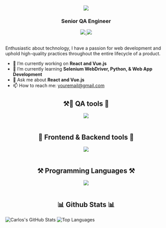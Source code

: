 <h1 align="center">
    <img src="https://readme-typing-svg.herokuapp.com/?font=Righteous&size=35&center=true&vCenter=true&width=500&height=70&duration=4000&lines=Hi+There!+👋;+I'm+Carlos+Estela!;" />
</h1>
<h3 align="center">Senior QA Engineer</h3>

<div align="center"> 
  <a href="#" target="_blank">
    <img src="https://img.shields.io/badge/Gmail-D14836?style=for-the-badge&logo=gmail&logoColor=white" target="_blank" />
  </a> 
  <a href="https://www.linkedin.com/in/carlosestelablanco/" target="_blank">
    <img src="https://img.shields.io/badge/LinkedIn-0077B5?style=for-the-badge&logo=linkedin&logoColor=white" target="_blank" />
  </a>
</div>

<br> 

Enthusiastic about technology, I have a passion for web development and uphold high-quality practices throughout the entire lifecycle of a product. 

- 🔭 I’m currently working on **React and Vue.js**
- 🌱 I’m currently learning **Selenium WebDriver, Python, & Web App Development**
- 💬 Ask me about **React and Vue.js**
- 📫 How to reach me: youremail@gmail.com


<h2 align="center">⚒🤖 QA tools 🤖</h2>
<div align="center">
    <img src="https://skillicons.dev/icons?i=selenium" /><br>
</div>

<br/>

<h2 align="center">🐥 Frontend & Backend tools 🐥</h2>
<div align="center">
    <img src="https://skillicons.dev/icons?i=vue.js,react,express" /><br>
</div>

<br/>

<h2 align="center">⚒️ Programming Languages ⚒️</h2>
<div align="center">
        <img src="https://skillicons.dev/icons?i=javascript,java,python,html,css" /><br>
</div>

<br/>

<h2 align="center">📊 Github Stats 📊</h2>

![Carlos's GitHub Stats](https://github-readme-stats.vercel.app/api?username=cestela&show_icons=true&theme=radical)
![Top Languages](https://github-readme-stats.vercel.app/api/top-langs/?username=cestela&show_icons=true&theme=radical)

